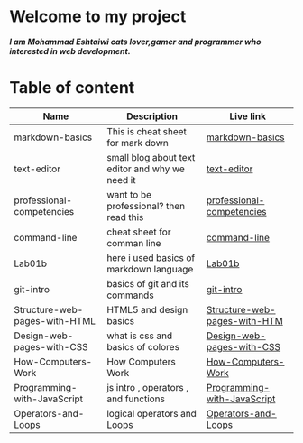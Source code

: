 # Welcome to my project

**_I am Mohammad Eshtaiwi cats lover,gamer and programmer who interested in web development._**

# Table of content

| Name                          | Description                                     | Live link                                                                                                       |
| ----------------------------- | ----------------------------------------------- | --------------------------------------------------------------------------------------------------------------- |
| markdown-basics               | This is cheat sheet for mark down               | [markdown-basics](https://mohammad-eshtaiwi.github.io/reading-notes/markdown-basics)                            |
| text-editor                   | small blog about text editor and why we need it | [text-editor](https://mohammad-eshtaiwi.github.io/reading-notes/text-editor)                                    |
| professional-competencies     | want to be professional? then read this         | [professional-competencies](https://mohammad-eshtaiwi.github.io/reading-notes/professional-competencies)        |
| command-line                  | cheat sheet for comman line                     | [command-line](https://mohammad-eshtaiwi.github.io/reading-notes/command-line)                                  |
| Lab01b                        | here i used basics of markdown language         | [Lab01b](https://mohammad-eshtaiwi.github.io/reading-notes/Lab01b)                                              |
| git-intro                     | basics of git and its commands                  | [git-intro](https://mohammad-eshtaiwi.github.io/reading-notes/git-intro)                                        |
| Structure-web-pages-with-HTML | HTML5 and design basics                         | [Structure-web-pages-with-HTM](https://mohammad-eshtaiwi.github.io/reading-notes/Structure-web-pages-with-HTML) |
| Design-web-pages-with-CSS     | what is css and basics of colores               | [Design-web-pages-with-CSS](https://mohammad-eshtaiwi.github.io/reading-notes/Design-web-pages-with-CSS)        |
| How-Computers-Work            | How Computers Work                              | [How-Computers-Work](https://mohammad-eshtaiwi.github.io/reading-notes/How-Computers-Work)                      |
| Programming-with-JavaScript   | js intro , operators , and functions            | [Programming-with-JavaScript](https://mohammad-eshtaiwi.github.io/reading-notes/Programming-with-JavaScript)    |
| Operators-and-Loops           | logical operators and Loops                     | [Operators-and-Loops](https://mohammad-eshtaiwi.github.io/reading-notes/Operators-and-Loops)                    |
